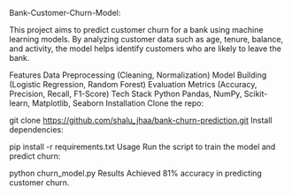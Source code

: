 Bank-Customer-Churn-Model:

This project aims to predict customer churn for a bank using machine learning models. By analyzing customer data such as age, tenure, balance, and activity, the model helps identify customers who are likely to leave the bank.

Features
Data Preprocessing (Cleaning, Normalization)
Model Building (Logistic Regression, Random Forest)
Evaluation Metrics (Accuracy, Precision, Recall, F1-Score)
Tech Stack
Python
Pandas, NumPy, Scikit-learn, Matplotlib, Seaborn
Installation
Clone the repo:

git clone https://github.com/shalu_jhaa/bank-churn-prediction.git
Install dependencies:


pip install -r requirements.txt
Usage
Run the script to train the model and predict churn:

python churn_model.py
Results
Achieved 81% accuracy in predicting customer churn.

